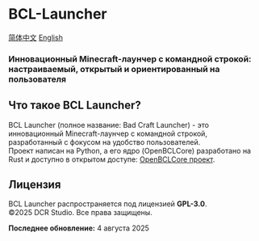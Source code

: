 # BCL-Launcher

[简体中文](REAMDE.md)
[English](README_ENG.md)  

### Инновационный Minecraft-лаунчер с командной строкой: настраиваемый, открытый и ориентированный на пользователя

## Что такое BCL Launcher?
BCL Launcher (полное название: Bad Craft Launcher) - это инновационный Minecraft-лаунчер с командной строкой, разработанный с фокусом на удобство пользователей.  
Проект написан на Python, а его ядро (OpenBCLCore) разработано на Rust и доступно в открытом доступе: [OpenBCLCore проект](https://github.com/DCR-Studio/OpenBCLCore).

## Лицензия
BCL Launcher распространяется под лицензией **GPL-3.0**.  
&copy;2025 DCR Studio. Все права защищены.

**Последнее обновление:** 4 августа 2025